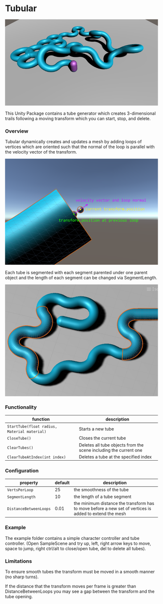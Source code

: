 # Tubular

[![Video link](./Tubular_diagram3.png)](https://www.youtube.com/watch?v=34dg89ZPg5U)

This Unity Package contains a tube generator which creates 3-dimensional trails following a moving transform which you can start, stop, and delete.

### Overview

Tubular dynamically creates and updates a mesh by adding loops of vertices which are oriented such that the normal of the loop is parallel with the velocity vector of the transform.

![TubularDiagram](./Tubular_diagram.png)

Each tube is segmented with each segment parented under one parent object and the length of each segment can be changed via SegmentLength.

![TubularDiagram2](./Tubular_diagram2.png)

### Functionality

| function  | description  |
| ------------ | ------------ |
| `StartTube(float radius, Material material)`  | Starts a new tube  |
| `CloseTube()`   | Closes the current tube  |
| `ClearTubes()`  | Deletes all tube objects from the scene including the current one   |
| `ClearTubeAtIndex(int index)`  | Deletes a tube at the specified index  |

### Configuration
|property  | default |description  |
| ------------ | ------------ |------------ |
| `VertsPerLoop`  |25| the smoothness of the tube  |
| `SegmentLength`   | 10| the length of a tube segment  |
| `DistanceBetweenLoops`  | 0.01| the minimum distance the transform has to move before  a new set of vertices is added to extend the mesh|

### Example

The example folder contains a simple character controller and tube controller.
(Open SampleScene and try up, left, right arrow keys to move, space to jump, right ctrl/alt to close/open tube, del to delete all tubes).

### Limitations

To ensure smooth tubes the transform must be moved in a smooth manner (no sharp turns).

If the distance that the transform moves per frame is greater than DistanceBetweenLoops you may see a gap between the transform and the tube opening.



